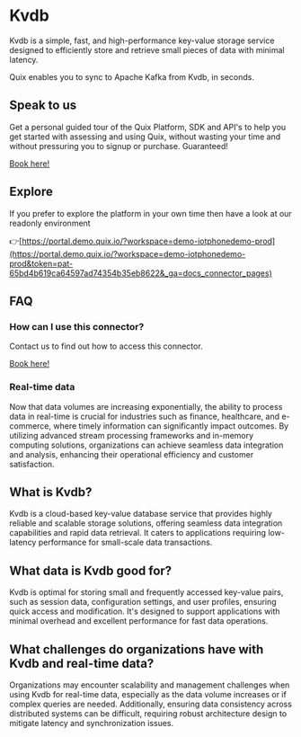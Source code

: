 <!--[tech-name]-->
# Kvdb

<!--[blurb-about-tech]-->
Kvdb is a simple, fast, and high-performance key-value storage service designed to efficiently store and retrieve small pieces of data with minimal latency.

Quix enables you to sync to Apache Kafka <span id="to_or_from">from</span> <span id="techname">Kvdb</span>, in seconds.

## Speak to us

Get a personal guided tour of the Quix Platform, SDK and API's to help you get started with assessing and using Quix, without wasting your time and without pressuring you to signup or purchase. Guaranteed!

[Book here!](https://quix.io/book-a-demo)

## Explore

If you prefer to explore the platform in your own time then have a look at our readonly environment

👉[https://portal.demo.quix.io/?workspace=demo-iotphonedemo-prod](https://portal.demo.quix.io/?workspace=demo-iotphonedemo-prod&token=pat-65bd4b619ca64597ad74354b35eb8622&_ga=docs_connector_pages)

## FAQ 

### How can I use this connector?

Contact us to find out how to access this connector.

[Book here!](https://quix.io/book-a-demo)

### Real-time data

Now that data volumes are increasing exponentially, the ability to process data in real-time is crucial for industries such as finance, healthcare, and e-commerce, where timely information can significantly impact outcomes. By utilizing advanced stream processing frameworks and in-memory computing solutions, organizations can achieve seamless data integration and analysis, enhancing their operational efficiency and customer satisfaction.

## What is <span id="techname">Kvdb</span>?

<!--[tech-seo-text]-->
Kvdb is a cloud-based key-value database service that provides highly reliable and scalable storage solutions, offering seamless data integration capabilities and rapid data retrieval. It caters to applications requiring low-latency performance for small-scale data transactions.

## What data is <span id="techname">Kvdb</span> good for?

<!--[tech-data-seo-text]-->
Kvdb is optimal for storing small and frequently accessed key-value pairs, such as session data, configuration settings, and user profiles, ensuring quick access and modification. It's designed to support applications with minimal overhead and excellent performance for fast data operations.

## What challenges do organizations have with <span id="techname">Kvdb</span> and real-time data?

<!--[tech-challenges-seo-text]-->
Organizations may encounter scalability and management challenges when using Kvdb for real-time data, especially as the data volume increases or if complex queries are needed. Additionally, ensuring data consistency across distributed systems can be difficult, requiring robust architecture design to mitigate latency and synchronization issues.